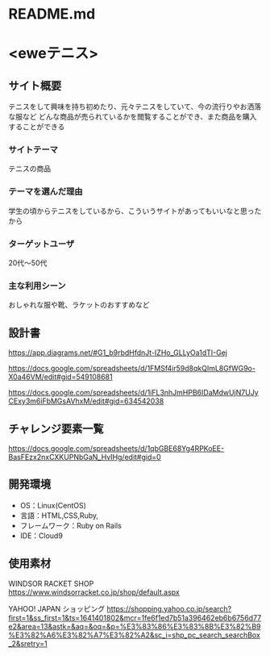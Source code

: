 # README.md

# <eweテニス>

## サイト概要
テニスをして興味を持ち初めたり、元々テニスをしていて、今の流行りやお洒落な服など
どんな商品が売られているかを閲覧することができ、また商品を購入することができる

### サイトテーマ
テニスの商品

### テーマを選んだ理由
学生の頃からテニスをしているから、こういうサイトがあってもいいなと思ったから

### ターゲットユーザ
20代〜50代

### 主な利用シーン
おしゃれな服や靴、ラケットのおすすめなど

## 設計書
https://app.diagrams.net/#G1_b9rbdHfdnJt-IZHo_GLLyOa1dTI-Gej

https://docs.google.com/spreadsheets/d/1FMSf4ir59d8qkQImL8GfWG9o-X0a46VM/edit#gid=549108681

https://docs.google.com/spreadsheets/d/1iFL3nhJmHPB6IDaMdwUjN7UJyCExy3m6iFbMGsAVhxM/edit#gid=634542038

## チャレンジ要素一覧
https://docs.google.com/spreadsheets/d/1qbGBE68Yg4RPKoEE-BasFEzx2nxCXKUPNbGaN_HvIHg/edit#gid=0

## 開発環境
- OS：Linux(CentOS)
- 言語：HTML,CSS,Ruby,
- フレームワーク：Ruby on Rails
- IDE：Cloud9

## 使用素材
WINDSOR RACKET SHOP
https://www.windsorracket.co.jp/shop/default.aspx


YAHOO! JAPAN ショッピング
https://shopping.yahoo.co.jp/search?first=1&ss_first=1&ts=1641401802&mcr=1fe6f1ed7b51a396462eb6b6756d77e2&area=13&astk=&aq=&oq=&p=%E3%83%86%E3%83%8B%E3%82%B9%E3%82%A6%E3%82%A7%E3%82%A2&sc_i=shp_pc_search_searchBox_2&sretry=1

